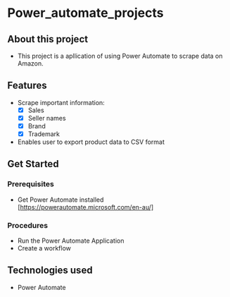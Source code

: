 # 


# Power_automate_projects

## About this project
* This project is a apllication of using Power Automate to scrape data on Amazon.

## Features
* Scrape important information:
    * [x] Sales
    * [x] Seller names
    * [x] Brand
    * [x] Trademark

* Enables user to export product data to CSV format

## Get Started

### Prerequisites
* Get Power Automate installed [https://powerautomate.microsoft.com/en-au/]

### Procedures
* Run the Power Automate Application
* Create a workflow


## Technologies used
* Power Automate
